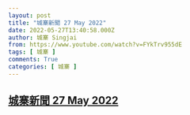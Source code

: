 ```yaml
---
layout: post
title: "城寨新聞 27 May 2022"
date: 2022-05-27T13:40:58.000Z
author: 城寨 Singjai
from: https://www.youtube.com/watch?v=FYkTrv955dE
tags: [ 城寨 ]
comments: True
categories: [ 城寨 ]
---
```

<!--1653658858000-->
[城寨新聞 27 May 2022](https://www.youtube.com/watch?v=FYkTrv955dE)
------

<div>

</div>
